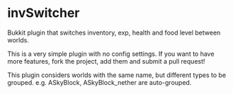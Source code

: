 # invSwitcher
Bukkit plugin that switches inventory, exp, health and food level between worlds.

This is a very simple plugin with no config settings. If you want to have more features, 
fork the project, add them and submit a pull request!

This plugin considers worlds with the same name, but different types to be grouped.
e.g. ASkyBlock, ASkyBlock_nether are auto-grouped.
